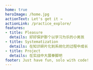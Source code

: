 ```yaml
---
home: true
heroImage: /home.jpg
actionText: Let's get it →
actionLink: /practice_explore/
features:
- title: Pleasure
  details: 好好保护那个以学习为乐的小男孩
- title: Systematization
  details: 在知识碎片化到系统化的过程中成长
- title: Project
  details: 在实战中大展拳脚吧
footer: Just have fun, solo with code!
---
```

